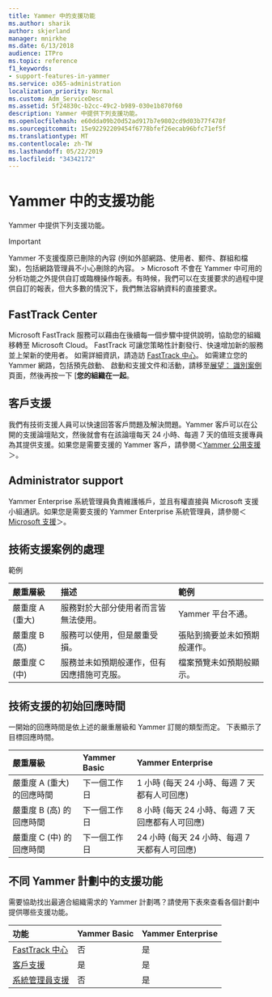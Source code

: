 ```yaml
---
title: Yammer 中的支援功能
ms.author: sharik
author: skjerland
manager: mnirkhe
ms.date: 6/13/2018
audience: ITPro
ms.topic: reference
f1_keywords:
- support-features-in-yammer
ms.service: o365-administration
localization_priority: Normal
ms.custom: Adm_ServiceDesc
ms.assetid: 5f24830c-b2cc-49c2-b989-030e1b870f60
description: Yammer 中提供下列支援功能。
ms.openlocfilehash: e60dda09b20d52ad917b7e9802cd9d03b77f478f
ms.sourcegitcommit: 15e92292209454f6778bfef26ecab96bfc71ef5f
ms.translationtype: MT
ms.contentlocale: zh-TW
ms.lasthandoff: 05/22/2019
ms.locfileid: "34342172"
---
```

# <a name="support-features-in-yammer"></a>Yammer 中的支援功能

Yammer 中提供下列支援功能。
  
> [!IMPORTANT]
> Yammer 不支援復原已刪除的內容 (例如外部網路、使用者、郵件、群組和檔案)，包括網路管理員不小心刪除的內容。 > Microsoft 不會在 Yammer 中可用的分析功能之外提供自訂或臨機操作報表。有時候，我們可以在支援要求的過程中提供自訂的報表，但大多數的情況下，我們無法容納資料的直接要求。 
  
## <a name="fasttrack-center"></a>FastTrack Center
<a name="bkmk_FastTrackCenter"> </a>

Microsoft FastTrack 服務可以藉由在後續每一個步驟中提供說明，協助您的組織移轉至 Microsoft Cloud。 FastTrack 可讓您策略性計劃發行、快速增加新的服務並上架新的使用者。 如需詳細資訊，請造訪 [FastTrack 中心](https://go.microsoft.com/fwlink/?LinkID=518597&amp;clcid=0x409)。 如需建立您的 Yammer 網路，包括預先啟動、 啟動和支援文件和活動，請移至[展望： 識別案例](https://fasttrack.microsoft.com/office/envision/identify-scenarios)頁面，然後再按一下 [**您的組織在一起**。
  
## <a name="customer-support"></a>客戶支援
<a name="BKMK_Customersupport"> </a>

我們有技術支援人員可以快速回答客戶問題及解決問題。Yammer 客戶可以在公開的支援論壇貼文，然後就會有在該論壇每天 24 小時、每週 7 天的值班支援專員為其提供支援。如果您是需要支援的 Yammer 客戶，請參閱＜[Yammer 公用支援](https://go.microsoft.com/fwlink/p/?LinkId=330921)＞。
  
## <a name="administrator-support"></a>Administrator support
<a name="BKMK_Administratorsupport"> </a>

Yammer Enterprise 系統管理員負責維護帳戶，並且有權直接與 Microsoft 支援小組通訊。如果您是需要支援的 Yammer Enterprise 系統管理員，請參閱＜[Microsoft 支援](https://go.microsoft.com/fwlink/p/?LinkId=330922)＞。
  
## <a name="technical-support-case-handling"></a>技術支援案例的處理
<a name="BKMK_Administratorsupport"> </a>

範例 
  
|**嚴重層級**|**描述**|**範例**|
|:-----|:-----|:-----|
|嚴重度 A (重大)  <br/> |服務對於大部分使用者而言皆無法使用。  <br/> |Yammer 平台不通。  <br/> |
|嚴重度 B (高)  <br/> |服務可以使用，但是嚴重受損。  <br/> |張貼到摘要並未如預期般運作。  <br/> |
|嚴重度 C (中)  <br/> |服務並未如預期般運作，但有因應措施可克服。  <br/> |檔案預覽未如預期般顯示。  <br/> |
   
## <a name="technical-support-initial-response-times"></a>技術支援的初始回應時間
<a name="BKMK_Administratorsupport"> </a>

一開始的回應時間是依上述的嚴重層級和 Yammer 訂閱的類型而定。 下表顯示了目標回應時間。
  
|**嚴重層級**|**Yammer Basic**|**Yammer Enterprise**|
|:-----|:-----|:-----|
|嚴重度 A (重大) 的回應時間  <br/> |下一個工作日  <br/> |1 小時 (每天 24 小時、每週 7 天都有人可回應)  <br/> |
|嚴重度 B (高) 的回應時間  <br/> |下一個工作日  <br/> |8 小時 (每天 24 小時、每週 7 天回應都有人可回應)  <br/> |
|嚴重度 C (中) 的回應時間  <br/> |下一個工作日  <br/> |24 小時 (每天 24 小時、每週 7 天都有人可回應)  <br/> |
   
## <a name="support-features-across-yammer-plans"></a>不同 Yammer 計劃中的支援功能
<a name="BKMK_Administratorsupport"> </a>

需要協助找出最適合組織需求的 Yammer 計劃嗎？請使用下表來查看各個計劃中提供哪些支援功能。
  
|**功能**|**Yammer Basic**|**Yammer Enterprise**|
|:-----|:-----|:-----|
|[FastTrack 中心](https://go.microsoft.com/fwlink/?LinkID=518597&amp;clcid=0x409) <br/> |否  <br/> |是  <br/> |
|[客戶支援](support-features-in-yammer.md#customer-support) <br/> |是  <br/> |是  <br/> |
|[系統管理員支援](support-features-in-yammer.md#administrator-support) <br/> |否  <br/> |是  <br/> |
   

